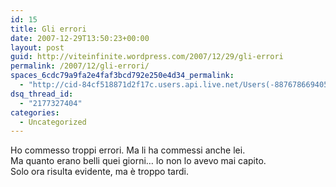 ```yaml
---
id: 15
title: Gli errori
date: 2007-12-29T13:50:23+00:00
layout: post
guid: http://viteinfinite.wordpress.com/2007/12/29/gli-errori
permalink: /2007/12/gli-errori/
spaces_6cdc79a9fa2e4faf3bcd792e250e4d34_permalink:
  - "http://cid-84cf518871d2f17c.users.api.live.net/Users(-8876786694056906372)/Blogs('84CF518871D2F17C!102')/Entries('84CF518871D2F17C!217')?authkey=fENm43hoal0%24"
dsq_thread_id:
  - "2177327404"
categories:
  - Uncategorized
---
```

<div id="msgcns!84CF518871D2F17C!217" class="bvMsg">
  Ho commesso troppi errori. Ma li ha commessi anche lei.<br />Ma quanto erano belli quei giorni… Io non lo avevo mai capito. <br />Solo ora risulta evidente, ma è troppo tardi.
</div>